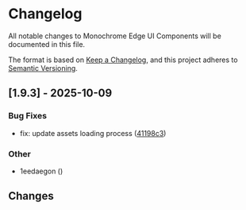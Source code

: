 # Changelog

All notable changes to Monochrome Edge UI Components will be documented in this file.

The format is based on [Keep a Changelog](https://keepachangelog.com/en/1.0.0/),
and this project adheres to [Semantic Versioning](https://semver.org/spec/v2.0.0.html).

## [1.9.3] - 2025-10-09

### Bug Fixes

- fix: update assets loading process ([41198c3](../../commit/41198c337d50b94296f6040bcc03f38b35ef8898))

### Other

- 1eedaegon ([](../../commit/))

## Changes

